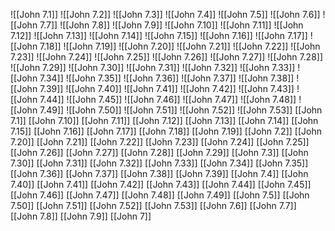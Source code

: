 ![[John 7.1]]
![[John 7.2]]
![[John 7.3]]
![[John 7.4]]
![[John 7.5]]
![[John 7.6]]
![[John 7.7]]
![[John 7.8]]
![[John 7.9]]
![[John 7.10]]
![[John 7.11]]
![[John 7.12]]
![[John 7.13]]
![[John 7.14]]
![[John 7.15]]
![[John 7.16]]
![[John 7.17]]
![[John 7.18]]
![[John 7.19]]
![[John 7.20]]
![[John 7.21]]
![[John 7.22]]
![[John 7.23]]
![[John 7.24]]
![[John 7.25]]
![[John 7.26]]
![[John 7.27]]
![[John 7.28]]
![[John 7.29]]
![[John 7.30]]
![[John 7.31]]
![[John 7.32]]
![[John 7.33]]
![[John 7.34]]
![[John 7.35]]
![[John 7.36]]
![[John 7.37]]
![[John 7.38]]
![[John 7.39]]
![[John 7.40]]
![[John 7.41]]
![[John 7.42]]
![[John 7.43]]
![[John 7.44]]
![[John 7.45]]
![[John 7.46]]
![[John 7.47]]
![[John 7.48]]
![[John 7.49]]
![[John 7.50]]
![[John 7.51]]
![[John 7.52]]
![[John 7.53]]
[[John 7.1]]
[[John 7.10]]
[[John 7.11]]
[[John 7.12]]
[[John 7.13]]
[[John 7.14]]
[[John 7.15]]
[[John 7.16]]
[[John 7.17]]
[[John 7.18]]
[[John 7.19]]
[[John 7.2]]
[[John 7.20]]
[[John 7.21]]
[[John 7.22]]
[[John 7.23]]
[[John 7.24]]
[[John 7.25]]
[[John 7.26]]
[[John 7.27]]
[[John 7.28]]
[[John 7.29]]
[[John 7.3]]
[[John 7.30]]
[[John 7.31]]
[[John 7.32]]
[[John 7.33]]
[[John 7.34]]
[[John 7.35]]
[[John 7.36]]
[[John 7.37]]
[[John 7.38]]
[[John 7.39]]
[[John 7.4]]
[[John 7.40]]
[[John 7.41]]
[[John 7.42]]
[[John 7.43]]
[[John 7.44]]
[[John 7.45]]
[[John 7.46]]
[[John 7.47]]
[[John 7.48]]
[[John 7.49]]
[[John 7.5]]
[[John 7.50]]
[[John 7.51]]
[[John 7.52]]
[[John 7.53]]
[[John 7.6]]
[[John 7.7]]
[[John 7.8]]
[[John 7.9]]
[[John 7]]
